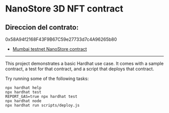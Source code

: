 # NanoStore 3D NFT contract
## Direccion del contrato: 
0x58A94f2168F43F9B67C59e27733d7c4A96265b80

- <a href="https://mumbai.polygonscan.com/address/0x58A94f2168F43F9B67C59e27733d7c4A96265b80#code">Mumbai testnet NanoStore contract</a>

---------------------

This project demonstrates a basic Hardhat use case. It comes with a sample contract, a test for that contract, and a script that deploys that contract.

Try running some of the following tasks:

```shell
npx hardhat help
npx hardhat test
REPORT_GAS=true npx hardhat test
npx hardhat node
npx hardhat run scripts/deploy.js
```
